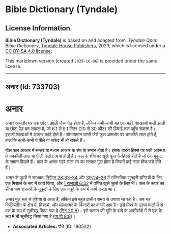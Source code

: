 # Bible Dictionary (Tyndale)

## License Information

**Bible Dictionary (Tyndale)** is based on and adapted from: _Tyndale Open Bible Dictionary_, [Tyndale House Publishers](https://tyndaleopenresources.com/), 2023, which is licensed under a [CC BY-SA 4.0 license](https://creativecommons.org/licenses/by-sa/4.0/legalcode.en).

This markdown version (created `2025-10-06`) is provided under the same license.



--------------------------------

## अनार (id: 733703)

अनार
====

अनार आमतौर पर एक छोटा, झाड़ी जैसा पेड़ होता है, लेकिन कभी\-कभी यह एक बड़ी, शाखाओं वाली झाड़ी या छोटा पेड़ बन सकता है, जो 6\.1 से 9\.1 मीटर (20 से 30 फीट) की ऊँचाई तक पहुँच सकता है। इसकी शाखाओं में अक्सर कांटे होते हैं। शोभायमान घण्टी जैसे फूल आमतौर पर चमकीले लाल होते हैं, हालांकि कभी\-कभी ये पीले या सफेद भी हो सकते हैं।

गोल फल आकार में सन्तरे या मध्यम आकार के सेब के समान होता है। इसके बाहरी हिस्से पर पकी अवस्था में चमकीली लाल या पीली कठोर त्वचा होती है। फल के शीर्ष पर सूखे फूल के हिस्से होते हैं जो एक मुकुट के समान दिखते हैं। फल के अन्दर गहरे लाल रंग का रसदार गूदा होता है जिसमें कई लाल बीज जड़े होते हैं।

अनार के फूलों ने सम्भवतः [निर्गमन 28:33–34](https://ref.ly/Exod28:33-Exod28:34) और [39:24–26](https://ref.ly/Exod39:24-Exod39:26) में उल्लिखित सुनहरी घण्टियों के लिए एक मिसाल के रूप में कार्य किया, और [1 राजाओं 6:32](https://ref.ly/1Kgs6:32) में वर्णित खुले फूलों के लिए भी। फल के ऊपर का सीधा भाग राजाओं के मुकुटों के लिए एक नमूने के रूप में कार्य करता था।

अनार मूल रूप से एशिया से आता है, लेकिन इसे बहुत प्राचीन समय से उगाया जा रहा है। अब यह फिलिस्तीन के क्षेत्र में, मिस्र में, और महासागर के किनारों पर काफी आम है। इसे मिस्र के उत्तम फलों में से एक के रूप में सूचीबद्ध किया गया है ([गिन 20:5](https://ref.ly/Num20:5))। इसे कनान की भूमि के वादे के आशीर्वादों में से एक के रूप में भी सूचीबद्ध किया गया है ([व्य.वि 8:8](https://ref.ly/Deut8:8))।

* **Associated Articles:** पौधे (ID: 180532)

